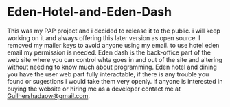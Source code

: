 # Eden-Hotel-and-Eden-Dash
This was my PAP project and i decided to release it to the public. i will keep working on it and always offering this later version as open source.
I removed my mailer keys to avoid anyone using my email. to use hotel eden email my permission is needed.
Eden dash is the back-office part of the web site where you can control whta goes in and out of the site and altering without needing to know much about programming.
Eden hotel and dining you have the user web part fully interactable, if there is any trouble you found or sugestions i would take them very openly.
if anyone is interested in buying the website or hiring me as a developer contact me at Guilhershadaow@gmail.com.
